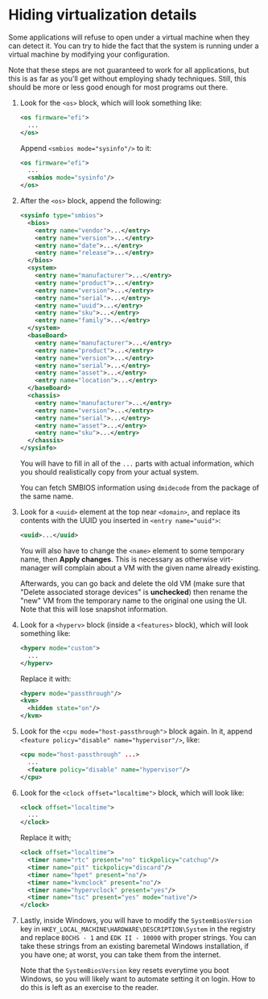 # Hiding virtualization details

Some applications will refuse to open under a virtual machine when they can detect it. You can try to hide the fact that the system is running under a virtual machine by modifying your configuration.

Note that these steps are not guaranteed to work for all applications, but this is as far as you'll get without employing shady techniques. Still, this should be more or less good enough for most programs out there.

1.  Look for the `<os>` block, which will look something like:

    ```XML
    <os firmware="efi">
      ...
    </os>
    ```

    Append `<smbios mode="sysinfo"/>` to it:

    ```XML
    <os firmware="efi">
      ...
      <smbios mode="sysinfo"/>
    </os>
    ```

2.  After the `<os>` block, append the following:

    ```XML
    <sysinfo type="smbios">
      <bios>
        <entry name="vendor">...</entry>
        <entry name="version">...</entry>
        <entry name="date">...</entry>
        <entry name="release">...</entry>
      </bios>
      <system>
        <entry name="manufacturer">...</entry>
        <entry name="product">...</entry>
        <entry name="version">...</entry>
        <entry name="serial">...</entry>
        <entry name="uuid">...</entry>
        <entry name="sku">...</entry>
        <entry name="family">...</entry>
      </system>
      <baseBoard>
        <entry name="manufacturer">...</entry>
        <entry name="product">...</entry>
        <entry name="version">...</entry>
        <entry name="serial">...</entry>
        <entry name="asset">...</entry>
        <entry name="location">...</entry>
      </baseBoard>
      <chassis>
        <entry name="manufacturer">...</entry>
        <entry name="version">...</entry>
        <entry name="serial">...</entry>
        <entry name="asset">...</entry>
        <entry name="sku">...</entry>
      </chassis>
    </sysinfo>
    ```

    You will have to fill in all of the `...` parts with actual information, which you should realistically copy from your actual system.

    You can fetch SMBIOS information using `dmidecode` from the package of the same name.

3.  Look for a `<uuid>` element at the top near `<domain>`, and replace its contents with the UUID you inserted in `<entry name="uuid">`:

    ```XML
    <uuid>...</uuid>
    ```

    You will also have to change the `<name>` element to some temporary name, then **Apply changes**. This is necessary as otherwise virt-manager will complain about a VM with the given name already existing.

    Afterwards, you can go back and delete the old VM (make sure that "Delete associated storage devices" is **unchecked**) then rename the "new" VM from the temporary name to the original one using the UI. Note that this will lose snapshot information.

4.  Look for a `<hyperv>` block (inside a `<features>` block), which will look something like:

    ```XML
    <hyperv mode="custom">
      ...
    </hyperv>
    ```

    Replace it with:

    ```XML
    <hyperv mode="passthrough"/>
    <kvm>
      <hidden state="on"/>
    </kvm>
    ```

5.  Look for the `<cpu mode="host-passthrough">` block again. In it, append `<feature policy="disable" name="hypervisor"/>`, like:

    ```XML
    <cpu mode="host-passthrough" ...>
      ...
      <feature policy="disable" name="hypervisor"/>
    </cpu>
    ```

6.  Look for the `<clock offset="localtime">` block, which will look like:

    ```XML
    <clock offset="localtime">
      ...
    </clock>
    ```

    Replace it with;

    ```XML
    <clock offset="localtime">
      <timer name="rtc" present="no" tickpolicy="catchup"/>
      <timer name="pit" tickpolicy="discard"/>
      <timer name="hpet" present="no"/>
      <timer name="kvmclock" present="no"/>
      <timer name="hypervclock" present="yes"/>
      <timer name="tsc" present="yes" mode="native"/>
    </clock>
    ```

7.  Lastly, inside Windows, you will have to modify the `SystemBiosVersion` key in `HKEY_LOCAL_MACHINE\HARDWARE\DESCRIPTION\System` in the registry and replace `BOCHS - 1` and `EDK II - 10000` with proper strings. You can take these strings from an existing baremetal Windows installation, if you have one; at worst, you can take them from the internet.

    Note that the `SystemBiosVersion` key resets everytime you boot Windows, so you will likely want to automate setting it on login. How to do this is left as an exercise to the reader.
